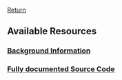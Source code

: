[Return](professionals.md)
## Available Resources ##
### [Background Information](../../../wiki)
### [Fully documented Source Code](../../../tree/main/workbench/GS_L/src)

